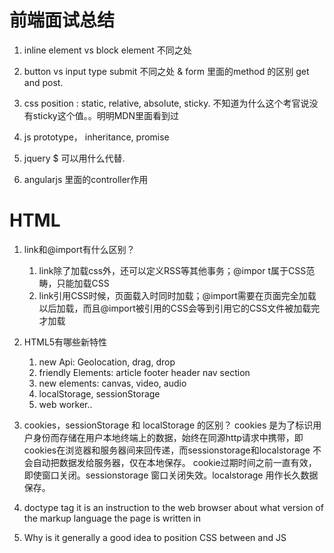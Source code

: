 # 前端面试总结
1. inline element vs block element 不同之处
2. button vs input type submit 不同之处 & form 里面的method 的区别 get and post. 
3. css position : static, relative, absolute, sticky. 不知道为什么这个考官说没有sticky这个值。。明明MDN里面看到过
4. js prototype， inheritance, promise
5. jquery $ 可以用什么代替.

6. angularjs 里面的controller作用


# HTML
1. link和@import有什么区别？
    1. link除了加载css外，还可以定义RSS等其他事务；@impor t属于CSS范畴，只能加载CSS
    2. link引用CSS时候，页面载入时同时加载；@import需要在页面完全加载以后加载，而且@import被引用的CSS会等到引用它的CSS文件被加载完才加载

2. HTML5有哪些新特性
    
    1. new Api: Geolocation, drag, drop
    2. friendly Elements:  article footer header nav section
    3. new elements: canvas, video, audio
    4. localStorage, sessionStorage
    5. web worker..

3. cookies，sessionStorage 和 localStorage 的区别？
cookies 是为了标识用户身份而存储在用户本地终端上的数据，始终在同源http请求中携带，即cookies在浏览器和服务器间来回传递，而sessionstorage和localstorage 不会自动把数据发给服务器，仅在本地保存。
cookie过期时间之前一直有效，即使窗口关闭。sessionstorage 窗口关闭失效。localstorage 用作长久数据保存。


5. doctype tag
it is an instruction to the web browser about what version of the markup language the page is written in

6. Why is it generally a good idea to position CSS <link> between <head></head> and JS <script> just before </body>? 
You usually put the <link> tags in between the <head> to prevent __Flash of Unstyled Content__ which gives the user something to look at while the rest of the page is being parsed.

7. 事件机制
    1. document 往 target节点，捕获前进，遇到注册的捕获事件立即触发执行
    2. 到达target节点，触发事件（对于target节点上, 先注册先执行）
    3. target节点 往 document 方向，冒泡前进，遇到注册的冒泡事件立即触发

点击s2，click 事件从 document->html->body->s1->s2(捕获前进)
这里在s1上发现了捕获注册事件，则输出"s1 捕获事件"
到达s2，已经到达目的节点，
s2上注册了冒泡和捕获事件，先注册的冒泡后注册的捕获，则先执行冒泡，输出"s2 冒泡事件"
再在s2上执行后注册的事件，即捕获事件，输出"s2 捕获事件"
下面进入冒泡阶段，按照s2->s1->body->html->document(冒泡前进)
在s1上发现了冒泡事件，则输出"s1 冒泡事件"

8. GET/POST
The form-data can be sent as URL variables (with method="get") or as HTTP post transaction (with method="post").

Notes on GET:
* Appends form-data into the URL in name/value pairs
* The length of a URL is limited (about 3000 characters)
* Never use GET to send sensitive data! (will be visible in the URL)
* Useful for form submissions where a user want to bookmark the result
* GET is better for non-secure data, like query strings in Google
Notes on POST:
* Appends form-data inside the body of the HTTP request (data is not shown is in URL)
* Has no size limitations
* Form submissions with POST cannot be bookmarked


````html
    <div id="s1">s1
        <div id="s2">s2</div>
    </div>
    <script>
        s1.addEventListener("click",function(e){
                console.log("s1 冒泡事件");         
        },false);
        s2.addEventListener("click",function(e){
                console.log("s2 冒泡事件");
        },false);
                
        s1.addEventListener("click",function(e){
                console.log("s1 捕获事件");
        },true);
                
        s2.addEventListener("click",function(e){
                console.log("s2 捕获事件");
        },true);
    </script>

````


8. Button vs input 
the BUTTON element may have content, so it's easier to style
button type
submit ||  "submits the form when clicked (default)"
reset  ||  "resets the fields in the form when clicked"
button ||  "clickable, but without any event handler until one is assigned"
    

# CSS
1. CSS3有哪些新特性？
    1. CSS3实现圆角（border-radius），阴影（box-shadow），
    2. 对文字加特效（text-shadow），线性渐变（gradient），旋转（transform）
    3. transform translate// 旋转,缩放,定位,倾斜
    6. 媒体查询，多栏布局
    7. border-image

2. position
    * static: it is always positioned according to the normal flow of the page. 
    * fixed: it always stays in the same place even if the page is scrolled *NOT KEEP SPACE*
    * relative: it is positioned relative to its normal position. *KEEP SPACE*
    * absolute: is positioned relative to the nearest positioned ancestor *NOT KEEP SPACE* (instead of positioned relative to the viewport, like fixed).
    * sticky/: An element with position: sticky; is positioned based on the user's scroll position.


3. 行内元素和块元素, inline-block？
答：
常用行内元素（内联元素）：a,br,em,font,i,img,input,label,span,strong,textarea
常用块状元素：center,div,dl,form,h1~h6,hr,ol,p,pre,table,ul
区别：
1) 块级元素会独占一行，其宽度自动填满其父元素宽度; 行内元素不会独占一行，相邻的行内元素会排列在同一行里
2) 块级元素可以设置 width, height属性，行内元素设置width, height无效【注意：块级元素即使设置了宽度，仍然是独占一行的】
3) 块级元素可以设置margin 和 padding. 行内元素的水平方向的padding-left/right,margin-left/right 都产生边距效果，
    但是竖直方向的padding-top,padding-bottom,margin-top,margin-bottom都不会产生边距效果。（水平方向有效，竖直方向无效）
Inline-block: 不独占一行, 可以设置height;
 

 4. 居中方法
    https://juejin.im/post/5b9a4477f265da0ad82bf921?utm_source=gold_browser_extension

    ````css
    //1. absolute + transform
    .wp {
        position: relative;
    }
    .box {
        position: absolute;
        top: 50%;
        left: 50%;
        transform: translate(-50%, -50%);
    }

    //2.inline-block
    .wp {
        line-height: 300px;
        text-align: center;
        font-size: 0px;
    }
    .box {
        font-size: 16px;
        display: inline-block;
        vertical-align: middle;
        line-height: initial;
        text-align: left; /* 修正文字 */
    }

    //3.flex
    .wp {
        display: flex;
        justify-content: center;
        align-items: center;
    }
    //4. absolute + margin
    .box {
        position: absolute;;
        top: 0;
        left: 0;
        right: 0;
        bottom: 0;
        margin: auto;
    }
    ````
5. css display
常用: 
block | inline | inline-block;
flex; 
contents | none

6. px, em, rem 有什么区别
px是像素，是固定单位
em是相对于直接父元素单位的大小，em就是倍数，是相对单位
rem是相对于根元素的大小，rem也是倍数，是相对单位


# jQuery
1. $() 也就是 jQuery()


# SQL
1. PRIMARY KEY / FOREIGN KEY
The *PRIMARY KEY* constraint uniquely identifies each record in a database table. (UNIQUE AND NON-NULL)
The *FOREIGN KEY* is a key used to link two tables together, 
it is a field in table A that refers to the PRIMARY KEY in table B.

2. JOIN
* (INNER) JOIN: Returns records that have matching values in *both tables*
* LEFT (OUTER) JOIN: Return all records from the left table, and the matched records from the right table, if not match, it will be filled with null
* RIGHT (OUTER) JOIN: Return all records from the right table, and the matched records from the left table
* FULL (OUTER) JOIN: Return all records when there is a match in either left or right table
https://www.jianshu.com/p/e7e6ce1200a4


# JS PROTOTYPE

### 闭包 Closure
一个是前面提到的可以读取函数内部的变量， private variable
另一个就是让这些变量的值始终保持在内存中


### fetch
https://segmentfault.com/a/1190000003810652

### Pure JS way
````javascript
    function foo(){}
    foo.prototype = {
        foo_prop: "foo val"
    };
    function bar(){}
    var proto = new foo;
    proto.bar_prop = "bar val";
    bar.prototype = proto;
    var inst = new bar;
    console.log(inst.foo_prop);
    console.log(inst.bar_prop);
````

### ES5 Object.create()
````javascript
    function foo(){};
    foo.prototype = {
        foo_prop: "foo val"
    }
    function bar(){}
    var proto = Object.create(foo.prototype);
    proto.bar_prop = "bar val";
    bar.prototype = proto;
    var inst = new bar;
    console.log(inst.foo_prop);
    console.log(inst.bar_prop);
````

### ES6 Class
````javascript
    'use strict';

    class Polygon {
        constructor(height, width) {
            this.height = height;
            this.width = width;
        }
    }

    class Square extends Polygon {
        constructor(sideLength) {
            super(sideLength, sideLength);
        }
        get area() {
            return this.height * this.width;
        }
        set sideLength(newLength) {
            this.height = newLength;
            this.width = newLength;
        }
    }

    var square = new Square(2);

````


# Promise

````javascript
doSomething().then(function(result) {
  return doSomethingElse(result);
})
.then(function(newResult) {
  return doThirdThing(newResult);
})
.then(function(finalResult) {
  console.log('Got the final result: ' + finalResult);
})
.catch(failureCallback);
````

````javascript

  function imgLoad(url) {
    // Create new promise with the Promise() constructor;
    // This has as its argument a function
    // with two parameters, resolve and reject
    return new Promise(function(resolve, reject) {
      // Standard XHR to load an image
      var request = new XMLHttpRequest();
      request.open('GET', url);
      request.responseType = 'blob';
      // When the request loads, check whether it was successful
      request.onload = function() {
        if (request.status === 200) {
        // If successful, resolve the promise by passing back the request response
          resolve(request.response);
        } else {
        // If it fails, reject the promise with a error message
          reject(Error('Image didn\'t load successfully; error code:' + request.statusText));
        }
      };
      request.onerror = function() {
      // Also deal with the case when the entire request fails to begin with
      // This is probably a network error, so reject the promise with an appropriate message
          reject(Error('There was a network error.'));
      };
      // Send the request
      request.send();
    });
  }
  // Get a reference to the body element, and create a new image object
  var body = document.querySelector('body');
  var myImage = new Image();
  // Call the function with the URL we want to load, but then chain the
  // promise then() method on to the end of it. This contains two callbacks
  imgLoad('myLittleVader.jpg').then(function(response) {
    // The first runs when the promise resolves, with the request.response
    // specified within the resolve() method.
    var imageURL = window.URL.createObjectURL(response);
    myImage.src = imageURL;
    body.appendChild(myImage);
    // The second runs when the promise
    // is rejected, and logs the Error specified with the reject() method.
  }, function(Error) {
    console.log(Error);
  });

````